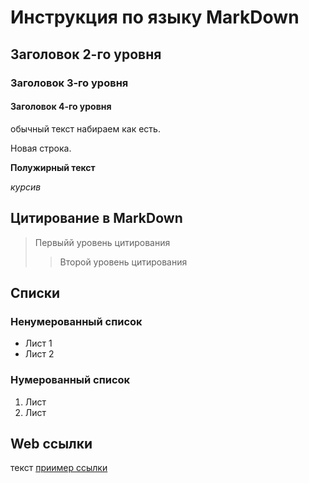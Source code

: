 # Инструкция по языку MarkDown

## Заголовок 2-го уровня

### Заголовок 3-го уровня

#### Заголовок 4-го уровня

обычный текст набираем как есть.

Новая строка.

**Полужирный текст**

*курсив*

## Цитирование в MarkDown
>Первыйй уровень цитирования
>>Второй уровень цитирования

## Списки
### Ненумерованный список
* Лист 1
* Лист 2

### Нумерованный список
1. Лист
2. Лист

## Web ссылки
текст [приимер ссылки](venteco.com "Всплывающая подсказка")